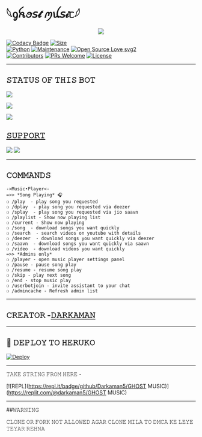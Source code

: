 # 𓆩ᧁꫝꪮ𝘴𝓽 ꪑꪊ𝘴𝓲ᥴ𓆪

<p align="center">
  <img src="https://telegra.ph/file/cc396d1100c438d716430.jpg">
</p>


[![Codacy Badge](https://api.codacy.com/project/badge/Grade/f7c51539e67b483bb8d7749acca51d3a)](https://app.codacy.com/gh/darkaman6/GHOST-MUSIC?utm_source=github.com&utm_medium=referral&utm_content=darkaman6/GHOST-MUSIC&utm_campaign=Badge_Grade_Settings)
[![Size](https://img.shields.io/github/repo-size/darkaman6/GHOST-MUSIC?style=flat-square&color=green)](https://github.com/darkaman6/GHOST-MUSIC/)   
[![Python](https://img.shields.io/badge/Python-v3.9-blue)](https://www.python.org/)
[![Maintenance](https://img.shields.io/badge/Maintained%3F-yes-green.svg)](https://github.com/darkaman6/GHOST-MUSIC/graphs/commit-activity)
[![Open Source Love svg2](https://badges.frapsoft.com/os/v2/open-source.svg?v=103)](https://github.com/darkaman6/GHOST-MUSIC)   
[![Contributors](https://img.shields.io/github/contributors/darkaman6/GHOST-MUSIC?style=flat-square&color=green)](https://github.com/darkaman6/GHOST-MUSIC/graphs/contributors)
[![PRs Welcome](https://img.shields.io/badge/PRs-welcome-brightgreen.svg?style=flat-square)](https://makeapullrequest.com)
[![License](https://img.shields.io/badge/License-AGPL-blue)](https://github.com/darkaman6/GHOST-MUSIC/blob/main/LICENSE)

----

## 𝚂𝚃𝙰𝚃𝚄𝚂 𝙾𝙵 𝚃𝙷𝙸𝚂 𝙱𝙾𝚃 
<p align="left"><a href="https://github.com/darkaman6/GHOST-MUSIC/network/members"><img src="https://img.shields.io/github/forks/darkaman6/GHOST-MUSIC?label=Forks&logoColor=Black&style=social"></a><p align="left"><a href="https://github.com/darkaman6/GHOST-MUSIC/stargazers"><img src="https://img.shields.io/github/stars/darkaman6/GHOST-MUSIC?logoColor=Blue&style=social"></a><p align="left"><a href="https://github.com/darkaman6/GHOST-MUSIC"></a><p align="left"><a href="https://github.com/darkaman6/GHOST-MUSIC?"><img src="https://img.shields.io/github/last-commit/darkaman6/GHOST-MUSIC?style=plastic"></

-------------------------------------------------

## 𝚂𝚄𝙿𝙿𝙾𝚁𝚃 
                          
<a href="https://t.me/darkamansupport"><img src="https://img.shields.io/badge/Join-SUPPORT%20GROUP-red.svg?logo=Telegram"></a> <a href="https://t.me/darkamanchannel"><img src="https://img.shields.io/badge/Join-SUPPORT%20CHANNEL-red.svg?logo=Telegram"></a>

-------------------------------------------------

## 𝙲𝙾𝙼𝙼𝙰𝙽𝙳𝚂
```
->Music•Player<-
=>> *Song Playing* 🎧 
❍ /play  - play song you requested
❍ /dplay  - play song you requested via deezer
❍ /splay  - play song you requested via jio saavn
❍ /playlist - Show now playing list
❍ /current - Show now playing
❍ /song  - download songs you want quickly
❍ /search  - search videos on youtube with details
❍ /deezer  - download songs you want quickly via deezer
❍ /saavn  - download songs you want quickly via saavn
❍ /video  - download videos you want quickly
=>> *Admins only*
❍ /player - open music player settings panel
❍ /pause - pause song play
❍ /resume - resume song play
❍ /skip - play next song
❍ /end - stop music play
❍ /userbotjoin - invite assistant to your chat
❍ /admincache - Refresh admin list

```
-------------------------------------------------
## 𝙲𝚁𝙴𝙰𝚃𝙾𝚁 -[𝙳𝙰𝚁𝙺𝙰𝙼𝙰𝙽](https://t.me/DARKAMAN)

-------------------------------------------------

## 🚀 𝙳𝙴𝙿𝙻𝙾𝚈 𝚃𝙾 𝙷𝙴𝚁𝚄𝙺𝙾

[![Deploy](https://www.herokucdn.com/deploy/button.svg)](https://dashboard.heroku.com/new?template=https%3A%2F%2Fgithub.com%2Fdarkaman6%2FGHOST-MUSIC)

-------------------------------------------------

𝚃𝙰𝙺𝙴 𝚂𝚃𝚁𝙸𝙽𝙶 𝙵𝚁𝙾𝙼 𝙷𝙴𝚁𝙴 - 

[![REPL](https://repl.it/badge/github/Darkaman5/GHOST MUSIC)](https://replit.com/@darkaman5/GHOST MUSIC)
    
--------------------------------------------------

##𝚆𝙰𝚁𝙽𝙸𝙽𝙶 

𝙲𝙻𝙾𝙽𝙴 𝙾𝚁 𝙵𝙾𝚁𝙺 𝙽𝙾𝚃 𝙰𝙻𝙻𝙾𝚆𝙴𝙳
𝙰𝙶𝙰𝚁 𝙲𝙻𝙾𝙽𝙴 𝙼𝙸𝙻𝙰 𝚃𝙾 𝙳𝙼𝙲𝙰 
𝙺𝙴 𝙻𝙴𝚈𝙴 𝚃𝙴𝚈𝙰𝚁 𝚁𝙴𝙷𝙽𝙰 

